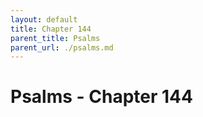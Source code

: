 ```yaml
---
layout: default
title: Chapter 144
parent_title: Psalms
parent_url: ./psalms.md
---
```


# Psalms - Chapter 144
